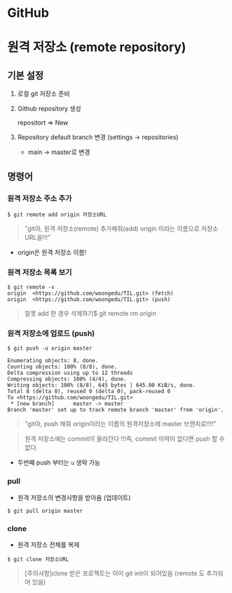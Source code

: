 # GitHub

# **원격 저장소 (remote repository)**

## **기본 설정**

1. 로컬 git 저장소 준비

2. Github repository 생성

   repositort => New

   

3. Repository default branch 변경 (settings -> repositories)

   - main -> master로 변경

## **명령어**

### **원격 저장소 주소 추가**

```
$ git remote add origin 저장소URL
```

> "git아, 원격 저장소(remote) 추가해줘(add) origin 이라는 이름으로 저장소  URL을!!!"

- origin은 원격 저장소 이름!

### **원격 저장소 목록 보기**

```
$ git remote -v
origin  <https://github.com/woongedu/TIL.git> (fetch)
origin  <https://github.com/woongedu/TIL.git> (push)
```

> 잘못 add 한 경우 삭제하기$ git remote rm origin

### **원격 저장소에 업로드 (push)**

```
$ git push -u origin master

Enumerating objects: 8, done.
Counting objects: 100% (8/8), done.
Delta compression using up to 12 threads
Compressing objects: 100% (4/4), done.
Writing objects: 100% (8/8), 645 bytes | 645.00 KiB/s, done.
Total 8 (delta 0), reused 0 (delta 0), pack-reused 0
To <https://github.com/woongedu/TIL.git>
 * [new branch]      master -> master
Branch 'master' set up to track remote branch 'master' from 'origin'.
```

> "git아, push 해줘 origin이라는 이름의 원격저장소에 master 브랜치로!!!!"

> 원격 저장소에는 commit이 올라간다 !!!즉, commit 이력이 없다면 push 할 수 없다.

- 두번째 push 부터는 `u` 생략 가능

### **pull**

- 원격 저장소의 변경사항을 받아옴 (업데이트)

```
$ git pull origin master
```

### **clone**

- 원격 저장소 전체를 복제

```
$ git clone 저장소URL
```

> [주의사항]clone 받은 프로젝트는 이미 git init이 되어있음 (remote 도 추가되어 있음)